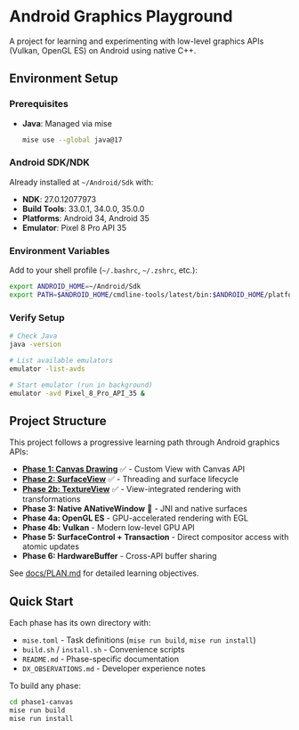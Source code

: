 # Android Graphics Playground

A project for learning and experimenting with low-level graphics APIs (Vulkan, OpenGL ES) on Android using native C++.

## Environment Setup

### Prerequisites
- **Java**: Managed via mise
  ```bash
  mise use --global java@17
  ```

### Android SDK/NDK
Already installed at `~/Android/Sdk` with:
- **NDK**: 27.0.12077973
- **Build Tools**: 33.0.1, 34.0.0, 35.0.0
- **Platforms**: Android 34, Android 35
- **Emulator**: Pixel 8 Pro API 35

### Environment Variables
Add to your shell profile (`~/.bashrc`, `~/.zshrc`, etc.):
```bash
export ANDROID_HOME=~/Android/Sdk
export PATH=$ANDROID_HOME/cmdline-tools/latest/bin:$ANDROID_HOME/platform-tools:$ANDROID_HOME/emulator:$PATH
```

### Verify Setup
```bash
# Check Java
java -version

# List available emulators
emulator -list-avds

# Start emulator (run in background)
emulator -avd Pixel_8_Pro_API_35 &
```

## Project Structure

This project follows a progressive learning path through Android graphics APIs:

- **[Phase 1: Canvas Drawing](phase1-canvas/)** ✅ - Custom View with Canvas API
- **[Phase 2: SurfaceView](phase2-surfaceview/)** ✅ - Threading and surface lifecycle
- **[Phase 2b: TextureView](phase2b-textureview/)** ✅ - View-integrated rendering with transformations
- **Phase 3: Native ANativeWindow** 🚧 - JNI and native surfaces
- **Phase 4a: OpenGL ES** - GPU-accelerated rendering with EGL
- **Phase 4b: Vulkan** - Modern low-level GPU API
- **Phase 5: SurfaceControl + Transaction** - Direct compositor access with atomic updates
- **Phase 6: HardwareBuffer** - Cross-API buffer sharing

See [docs/PLAN.md](docs/PLAN.md) for detailed learning objectives.

## Quick Start

Each phase has its own directory with:

- `mise.toml` - Task definitions (`mise run build`, `mise run install`)
- `build.sh` / `install.sh` - Convenience scripts
- `README.md` - Phase-specific documentation
- `DX_OBSERVATIONS.md` - Developer experience notes

To build any phase:
```bash
cd phase1-canvas
mise run build
mise run install
```
